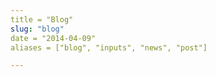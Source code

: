 ```yaml
---
title = "Blog"
slug: "blog"
date = "2014-04-09"
aliases = ["blog", "inputs", "news", "post"]

---
```



